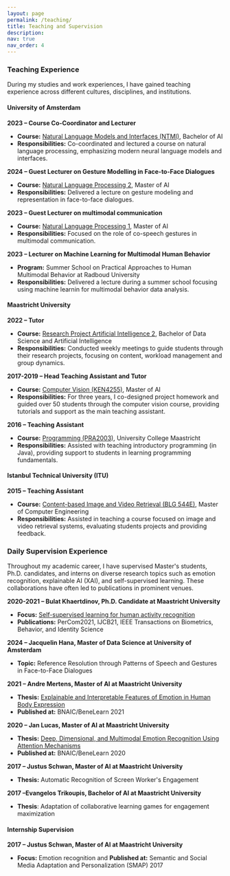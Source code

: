 ```yaml
---
layout: page
permalink: /teaching/
title: Teaching and Supervision
description: 
nav: true
nav_order: 4
---
```


### Teaching Experience

During my studies and work experiences, I have gained teaching experience across different cultures, disciplines, and institutions.

#### University of Amsterdam 
**2023 – Course Co-Coordinator and Lecturer**
- **Course:** [Natural Language Models and Interfaces (NTMI)](https://studiegids.uva.nl/xmlpages/page/2022-2023/zoek-vak/vak/98500), Bachelor of AI
- **Responsibilities:** Co-coordinated and lectured a course on natural language processing, emphasizing modern neural language models and interfaces.

**2024 – Guest Lecturer on Gesture Modelling in Face-to-Face Dialogues**
- **Course:** [Natural Language Processing 2](https://datanose.nl/Course/Manual/61608/Natural%20Language%20Processing%202/2017#), Master of AI
- **Responsibilities:** Delivered a lecture on gesture modeling and representation in face-to-face dialogues.

**2023 – Guest Lecturer on multimodal communication**
- **Course:** [Natural Language Processing 1](https://datanose.nl/Course/Manual/77344/Natural%20Language%20Processing%201/2019),  Master of AI
- **Responsibilities:** Focused on the role of co-speech gestures in multimodal communication.

**2023 – Lecturer on Machine Learning for Multimodal Human Behavior**
- **Program:** Summer School on Practical Approaches to Human Multimodal Behavior at Radboud University
- **Responsibilities:** Delivered a lecture during a summer school focusing using machine learnin for multimodal behavior data analysis.



#### Maastricht University 

**2022 – Tutor**
- **Course:** [Research Project Artificial Intelligence 2](https://curriculum.maastrichtuniversity.nl/meta/487778/research-project-artificial-intelligence-2), Bachelor of Data Science and Artificial Intelligence
- **Responsibilities:** Conducted weekly meetings to guide students through their research projects, focusing on content, workload management and group dynamics.

**2017-2019 – Head Teaching Assistant and Tutor**
- **Course:** [Computer Vision (KEN4255)](https://curriculum.maastrichtuniversity.nl/meta/487056/computer-vision), Master of AI
- **Responsibilities:** For three years, I co-designed project homework and guided over 50 students through the computer vision course, providing tutorials and support as the main teaching assistant.

**2016 – Teaching Assistant**
- **Course:** [Programming (PRA2003)](https://curriculum.maastrichtuniversity.nl/meta/483664/introduction-programming), University College Maastricht
- **Responsibilities:** Assisted with teaching introductory programming (in Java), providing support to students in learning programming fundamentals.

#### Istanbul Technical University (ITU)

**2015 – Teaching Assistant**
- **Course:** [Content-based Image and Video Retrieval (BLG 544E)](https://ninova.itu.edu.tr/en/courses/institute-of-science-and-technology/2357/blg-544e/), Master of Computer Engineering
- **Responsibilities:** Assisted in teaching a course focused on image and video retrieval systems, evaluating students projects and providing feedback.

### Daily Supervision Experience

Throughout my academic career, I have supervised Master's students, Ph.D. candidates, and interns on diverse research topics such as emotion recognition, explainable AI (XAI), and self-supervised learning. These collaborations have often led to publications in prominent venues.

**2020-2021 – Bulat Khaertdinov, Ph.D. Candidate at Maastricht University**
- **Focus:** [Self-supervised learning for human activity recognition](https://esamghaleb.github.io/projects/06-HAR_Bulat/)
- **Publications:** PerCom2021, IJCB21, IEEE Transactions on Biometrics, Behavior, and Identity Science

**2024 – Jacquelin Hana, Master of Data Science at University of Amsterdam**
- **Topic:** Reference Resolution through Patterns of Speech and Gestures in Face-to-Face Dialogues

**2021 – Andre Mertens, Master of AI at Maastricht University**
- **Thesis:** [Explainable and Interpretable Features of Emotion in Human Body Expression](https://scholar.google.com/citations?view_op=view_citation&hl=en&user=TqP9GTsAAAAJ&sortby=pubdate&citation_for_view=TqP9GTsAAAAJ:Se3iqnhoufwC)
- **Published at:** BNAIC/BeneLearn 2021

**2020 – Jan Lucas, Master of AI at Maastricht University**
- **Thesis:** [Deep, Dimensional, and Multimodal Emotion Recognition Using Attention Mechanisms](https://scholar.google.com/citations?view_op=view_citation&hl=en&user=TqP9GTsAAAAJ&sortby=pubdate&citation_for_view=TqP9GTsAAAAJ:9yKSN-GCB0IC)
- **Published at:** BNAIC/BeneLearn 2020

**2017 – Justus Schwan, Master of AI at Maastricht University**
- **Thesis:** Automatic Recognition of Screen Worker's Engagement

**2017 –Evangelos Trikoupis, Bachelor of AI at Maastricht University**
- **Thesis**: Adaptation of collaborative learning games for engagement maximization


#### Internship Supervision

**2017 – Justus Schwan, Master of AI at Maastricht University**
- **Focus:** Emotion recognition and **Published at:** Semantic and Social Media Adaptation and Personalization (SMAP) 2017